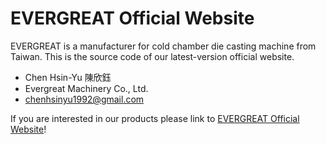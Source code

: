 # EVERGREAT Official Website
EVERGREAT is a manufacturer for cold chamber die casting machine from Taiwan.
This is the source code of our latest-version official website.

* Chen Hsin-Yu 陳欣鈺
* Evergreat Machinery Co., Ltd.
* chenhsinyu1992@gmail.com

If you are interested in our products please link to [EVERGREAT Official Website](www.evergreatmm.com)!

